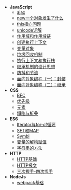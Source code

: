 * **JavaScript**
    * [ajax](/doc/JavaScript/JavaScript-ajax)
    * [new一个对象发生了什么](/doc/JavaScript/JavaScript-new一个对象发生了什么)
    * [this指向问题](/doc/JavaScript/JavaScript-this指向问题)
    * [unicode详解](/doc/JavaScript/JavaScript-unicode详解)
    * [作用域和作用域链](/doc/JavaScript/JavaScript-作用域和作用域链)
    * [创建执行上下文](/doc/JavaScript/JavaScript-创建执行上下文)
    * [变量对象](/doc/JavaScript/JavaScript-变量对象)
    * [垃圾回收机制](/doc/JavaScript/JavaScript-垃圾回收机制)
    * [执行上下文和执行栈](/doc/JavaScript/JavaScript-执行上下文和执行栈)
    * [继承机制的设计思想](/doc/JavaScript/JavaScript-继承机制的设计思想)
    * [防抖和节流](/doc/JavaScript/JavaScript-防抖和节流)
    * [面向对象编程（一）：封装](/doc/JavaScript/JavaScript-面向对象编程-1（封装）)
    * [面向对象编程（二）：继承](/doc/JavaScript/JavaScript-面向对象编程-2（继承）)
* **CSS**
    * [BFC](/doc/CSS/CSS-BFC)
    * [优先级](/doc/CSS/CSS-优先级)
    * [元素](/doc/CSS/CSS-元素)
    * [塌陷与折叠](/doc/CSS/CSS-塌陷与折叠)
* **ES6**
    * [Iterator与for-of循环](/doc/ES6/ES6-Iterator和for-of循环)
    * [SET和MAP](/doc/ES6/ES6-SETANDMAP)
    * [Symbl](/doc/ES6/ES6-Symbl)
    * [变量的解构赋值](/doc/ES6/ES6-变量的解构赋值)
    * [字符串的方法](/doc/ES6/ES6-字符串的方法)
* **HTTP**
    * [HTTP基础](/doc/HTTP/HTTP)
    * [HTTP报文](/doc/HTTP/HTTP-报文)
    * [三次握手-四次挥手](/doc/HTTP/三次握手-四次挥手)
* **NodeJs**
    * [webpack基础](/doc/NodeJs/webpack)